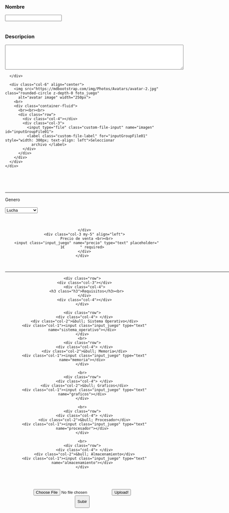 <div class="container-fluid">
 <form action="/upload" method="POST" encType="multipart/form-data" class="my-5">
  <div class="container-fluid">
    <div class="row">
      <div class="col-5 mx-5">
        <h3 class="h3" style="text-align: left;" >Nombre</h3>
        <input class="input_juego" name="titulo" type="text" required>
        <br>
        <br>
        <h3 class="h3" style="text-align: left;">Descripcion</h3>
        <textarea id="juegoDesc" name="descripcion" cols="70" rows="5" required></textarea>

      </div>

      <div class="col-6" align="center">
        <img src="https://mdbootstrap.com/img/Photos/Avatars/avatar-2.jpg" class="rounded-circle z-depth-0 foto_juego"
          alt="avatar image" width="250px">
        <br>
        <div class="container-fluid">
          <br><br><br>
          <div class="row">
            <div class="col-4"></div>
            <div class="col-3">
              <input type="file" class="custom-file-input" name="imagen" id="inputGroupFile01">
              <label class="custom-file-label" for="inputGroupFile01" style="width: 300px; text-align: left">Seleccionar
                archivo </label>
            </div>
          </div>
        </div>
      </div>
    </div>
  </div>
  <br><br><br>
  <hr style="width: 1200px;">


  <!--GENEROS Y VENTA-->
  <div class="container-fluid">
    <div class="row" align="center">
      <div class="col-3 my-5 mx-5 form-group" align="left">
        Genero<br><br>
        <select name="genero" class="mt-2" required>
                                <!--ver el tpo de categoria seleccionada-->
                                <option name="genero" value="1">Lucha</option>
                                <option name="genero" value="2">Aventuras</option>
                                <option name="genero" value="3">Estrategia</option>
                                <option name="genero" value="4">Simulacion</option>
                                <option name="genero" value="5">Deportes</option>
                                <option name="genero" value="6">RPG</option>
                                <option name="genero" value="7">Música</option>
                                <option name="genero" value="8">Accion</option>
                                <option name="genero" value="9">Supervivencia</option>
                            </select>
      </div>
      <div class="col-3 my-5 mx-5">
        <br><br>

      </div>
      <div class="col-3 my-5" align="left">
        Precio de venta <br><br>
        <input class="input_juego" name="precio" type="text" placeholder="          1€       " required>
      </div>
    </div>
  </div>
  <br>
  <hr style="width: 1200px;">

  <!--REQUISITOS-->
  <div class="container-flui">

    <div class="row">
      <div class="col-3"></div>
      <div class="col-4">
        <h3 class="h3">Requisitos</h3><br>
      </div>
      <div class="col-4"></div>
    </div>

    <div class="row">
      <div class="col-4"> </div>
      <div class="col-2">&bull; Sistema Operativo</div>
      <div class="col-1"><input class="input_juego" type="text" name="sistema_operativo"></div>
    </div>
    <br>
    <div class="row">
      <div class="col-4"> </div>
      <div class="col-2">&bull; Memoria</div>
      <div class="col-1"><input class="input_juego" type="text" name="memoria"></div>
    </div>

    <br>
    <div class="row">
      <div class="col-4"> </div>
      <div class="col-2">&bull; Graficos</div>
      <div class="col-1"><input class="input_juego" type="text" name="graficos"></div>
    </div>

    <br>
    <div class="row">
      <div class="col-4"> </div>
      <div class="col-2">&bull; Procesador</div>
      <div class="col-1"><input class="input_juego" type="text" name="procesador"></div>
    </div>

    <br>
    <div class="row">
      <div class="col-4"> </div>
      <div class="col-2">&bull; Almacenamiento</div>
      <div class="col-1"><input class="input_juego" type="text" name="almacenamiento"></div>
    </div>

  </div>





  <!--PUBLICAR-->

  <div class="container-fluid">
    <br><br><br>
    <div class="row">
      <div class="col-4"></div>
      <div class="col-4"></div>
      <!--div class="col-2">
        <input type="file" class="custom-file-input" id="inputGroupFile01">
        <label class="custom-file-label" for="inputGroupFile01">Seleccionar archivo</label>
      </iv-->
              <input type="file" name="imagen" />
        <input type='submit' value='Upload!' />
      <div class="col-2">
        <button style="height: 40px;" id="subir">Subir</button>
      </div>
    </div>

  </div>
 </form>